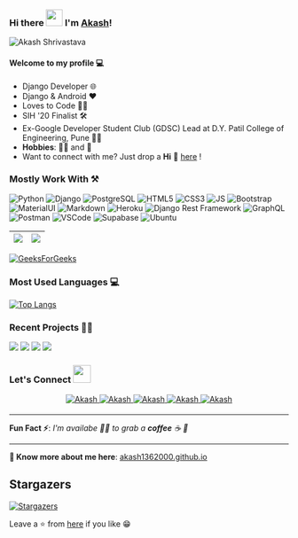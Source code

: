 ### Hi there <img src="https://raw.githubusercontent.com/MartinHeinz/MartinHeinz/master/wave.gif" width="30px"> I'm [Akash](https://akash1362000.github.io/)!

![Akash Shrivastava](https://i.imgur.com/0cqmL7P.png)

#### Welcome to my profile 💻

* Django Developer 🌐
* Django & Android ❤
* Loves to Code 👨‍💻
* SIH '20 Finalist 🛠
* Ex-Google Developer Student Club (GDSC) Lead at D.Y. Patil College of Engineering, Pune 👨‍💻
* **Hobbies**: 🚴‍♂️ and 📸 
* Want to connect with me? Just drop a **Hi** 👋 [here](https://www.linkedin.com/in/akash136/) ! 

### Mostly Work With ⚒

![Python](https://img.shields.io/badge/Python-FFD43B?style=for-the-badge&logo=python&logoColor=darkgreen)
![Django](https://img.shields.io/badge/-django-darkgreen?style=for-the-badge&logo=django&logoColor=white)
![PostgreSQL](https://img.shields.io/badge/PostgreSQL-316192?style=for-the-badge&logo=postgresql&logoColor=white)
![HTML5](https://img.shields.io/badge/HTML5-E34F26?style=for-the-badge&logo=html5&logoColor=white)
![CSS3](https://img.shields.io/badge/CSS3-1572B6?style=for-the-badge&logo=css3&logoColor=white)
![JS](https://img.shields.io/badge/JavaScript-F7DF1E?style=for-the-badge&logo=javascript&logoColor=black)
![Bootstrap](https://img.shields.io/badge/Bootstrap-563D7C?style=for-the-badge&logo=bootstrap&logoColor=white)
![MaterialUI](https://img.shields.io/badge/Material--UI-0081CB?style=for-the-badge&logo=material-ui&logoColor=white)
![Markdown](https://img.shields.io/badge/Markdown-000000?style=for-the-badge&logo=markdown&logoColor=white)
![Heroku](https://img.shields.io/badge/Heroku-430098?style=for-the-badge&logo=heroku&logoColor=white)
![Django Rest Framework](https://img.shields.io/badge/DJANGO-REST-ff1709?style=for-the-badge&logo=django&logoColor=white&color=ff1709&labelColor=darkgreen)
![GraphQL](https://img.shields.io/badge/GraphQl-E10098?style=for-the-badge&logo=graphql&logoColor=white)
![Postman](https://img.shields.io/badge/Postman-FF6C37?style=for-the-badge&logo=Postman&logoColor=white)
![VSCode](https://img.shields.io/badge/Visual_Studio_Code-0078D4?style=for-the-badge&logo=visual%20studio%20code&logoColor=white)
![Supabase](https://img.shields.io/badge/Supabase-181818?style=for-the-badge&logo=supabase&logoColor=white)
![Ubuntu](https://img.shields.io/badge/Ubuntu-E95420?style=for-the-badge&logo=ubuntu&logoColor=white)

|<img src="https://github-readme-stats.vercel.app/api?username=Akash1362000&&show_icons=true&count_private=true&include_all_commits=true"/>|<img src="https://github-readme-streak-stats.herokuapp.com/?user=Akash1362000"/>|
|---|---|

[![GeeksForGeeks](https://img.shields.io/badge/GeeksforGeeks-gray?style=for-the-badge&logo=geeksforgeeks&logoColor=35914c)](https://auth.geeksforgeeks.org/user/akash_136/practice/)

### Most Used Languages 💻

[![Top Langs](https://github-readme-stats.vercel.app/api/top-langs/?username=Akash1362000&layout=compact&theme=midnight-purple)](https://github.com/Akash1362000)


### Recent Projects 👨‍💻

<img src="https://github-readme-stats.vercel.app/api/pin/?username=Akash1362000&repo=Django_Student_Management_System&show_icons=true&theme=monokai"> <img src="https://github-readme-stats.vercel.app/api/pin/?username=Praful932&repo=EverythingEV&show_icons=true&theme=jolly"> <img src="https://github-readme-stats.vercel.app/api/pin/?username=Akash1362000&repo=News-Web-App&show_icons=true&theme=great-gatsby"> <img src="https://github-readme-stats.vercel.app/api/pin/?username=Akash1362000&repo=Ghost-Filter&show_icons=true&theme=great-gatsby">


### Let's Connect <img src="https://raw.githubusercontent.com/ShahriarShafin/ShahriarShafin/main/Assets/handshake.gif" height="32px">

<div align="center">
 <a href="https://www.linkedin.com/in/akash136/" target="_blank">
<img src=https://img.shields.io/badge/linkedin-%231E77B5.svg?&style=for-the-badge&logo=linkedin&logoColor=white alt=Akash Shrivastava linkedin style="margin-bottom: 5px;" />
</a>
  
 <a href="https://github.com/Akash1362000" target="_blank">
<img src=https://img.shields.io/badge/GitHub-100000?style=for-the-badge&logo=github&logoColor=white alt=Akash Shrivastava GitHub style="margin-bottom: 5px;" />
</a>
  
 <a href="https://twitter.com/shrivastava136" target="_blank">
<img src=https://img.shields.io/badge/twitter-%2300acee.svg?&style=for-the-badge&logo=twitter&logoColor=white alt=Akash Shrivastava twitter style="margin-bottom: 5px;" />
</a>

<a href="https://www.instagram.com/akash_shrivastava_136/" target="_blank">
<img src=https://img.shields.io/badge/Instagram-E4405F?style=for-the-badge&logo=instagram&logoColor=white alt=Akash Shrivastava Instagram style="margin-bottom: 5px;" />
</a>
                                                                                                                                                 
<a href="https://www.facebook.com/akash.shrivastava.3114" target="_blank">
<img src=https://img.shields.io/badge/Facebook-1877F2?style=for-the-badge&logo=facebook&logoColor=white alt=Akash Shrivastava Facebook style="margin-bottom: 5px;" />
</a>  
 
</div>  

---



**Fun Fact ⚡**: _I'm availabe 🙋‍♂️ to grab a **coffee** ☕ 🙊_

---

**🔗 Know more about me here**: [akash1362000.github.io](https://akash1362000.github.io/)

## Stargazers

[![Stargazers](https://reporoster.com/stars/Akash1362000/Akash1362000)](https://github.com/Akash1362000/Akash1362000/stargazers)

Leave a ⭐ from [here](https://github.com/Akash1362000/Akash1362000) if you like 😁
